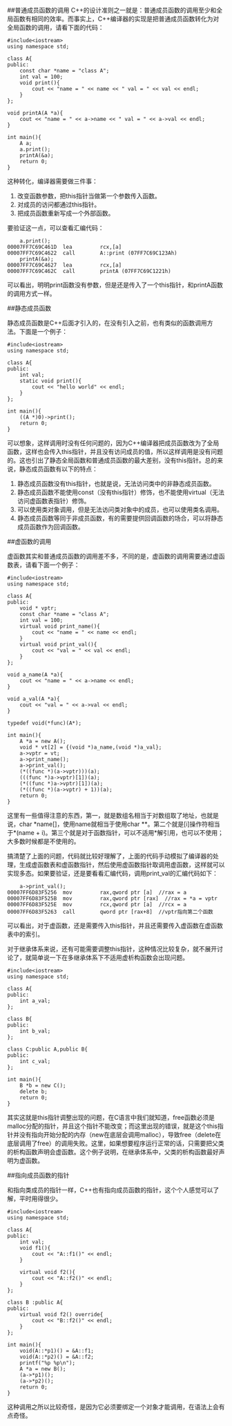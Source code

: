 ##普通成员函数的调用
C++的设计准则之一就是：普通成员函数的调用至少和全局函数有相同的效率。而事实上，C++编译器的实现是把普通成员函数转化为对全局函数的调用，请看下面的代码：
```
#include<iostream>
using namespace std;

class A{
public:
	const char *name = "class A";
	int val = 100;
	void print(){
		cout << "name = " << name << " val = " << val << endl;
	}
};

void printA(A *a){
	cout << "name = " << a->name << " val = " << a->val << endl;
}

int main(){
	A a;
	a.print();
	printA(&a);
	return 0;
}
```
这种转化，编译器需要做三件事：

1. 改变函数参数，把this指针当做第一个参数传入函数。
2. 对成员的访问都通过this指针。
3. 把成员函数重新写成一个外部函数。

要验证这一点，可以查看汇编代码：
```
	a.print();
00007FF7C69C461D  lea         rcx,[a]  
00007FF7C69C4622  call        A::print (07FF7C69C123Ah)  
	printA(&a);
00007FF7C69C4627  lea         rcx,[a]  
00007FF7C69C462C  call        printA (07FF7C69C1221h)
```
可以看出，明明print函数没有参数，但是还是传入了一个this指针，和printA函数的调用方式一样。

##静态成员函数

静态成员函数是C++后面才引入的，在没有引入之前，也有类似的函数调用方法。下面是一个例子：
```
#include<iostream>
using namespace std;

class A{
public:
	int val;
	static void print(){
		cout << "hello world" << endl;
	}
};

int main(){
	((A *)0)->print();
	return 0;
}
```
可以想象，这样调用时没有任何问题的，因为C++编译器把成员函数改为了全局函数，这样也会传入this指针，并且没有访问成员的值，所以这样调用是没有问题的。这也引出了静态全局函数和普通成员函数的最大差别，没有this指针。总的来说，静态成员函数有以下的特点：

1. 静态成员函数没有this指针，也就是说，无法访问类中的非静态成员函数。
2. 静态成员函数不能使用const（没有this指针）修饰，也不能使用virtual（无法访问虚函数表指针）修饰。
3. 可以使用类对象调用，但是无法访问类对象中的成员，也可以使用类名调用。
4. 静态成员函数等同于非成员函数，有的需要提供回调函数的场合，可以将静态成员函数作为回调函数。

##虚函数的调用

虚函数其实和普通成员函数的调用差不多，不同的是，虚函数的调用需要通过虚函数表，请看下面一个例子：
```
#include<iostream>
using namespace std;

class A{
public:
	void * vptr;
	const char *name = "class A";
	int val = 100;
	virtual void print_name(){
		cout << "name = " << name << endl;
	}
	virtual void print_val(){
		cout << "val = " << val << endl;
	}
};

void a_name(A *a){
	cout << "name = " << a->name << endl;
}

void a_val(A *a){
	cout << "val = " << a->val << endl;
}

typedef void(*func)(A*);

int main(){
	A *a = new A();
	void * vt[2] = {(void *)a_name,(void *)a_val};
	a->vptr = vt;
	a->print_name();
	a->print_val();
	(*((func *)(a->vptr)))(a);
	(((func *)a->vptr)[1])(a);
	(*((func *)a->vptr)[1])(a);
	(*((func *)(a->vptr) + 1))(a);
	return 0;
}
```
这里有一些值得注意的东西，第一，就是数组名相当于对数组取了地址，也就是说，char *name[]，使用name就相当于使用char **。第二个就是[i]操作符相当于\*(name + i)。第三个就是对于函数指针，可以不适用\*解引用，也可以不使用；大多数时候都是不使用的。

搞清楚了上面的问题，代码就比较好理解了，上面的代码手动模拟了编译器的处理，生成虚函数表和虚函数指针，然后使用虚函数指针取调用虚函数，这样就可以实现多态。如果要验证，还是要看看汇编代码，调用print_val的汇编代码如下：
```
	a->print_val();
00007FF6D83F5256  mov         rax,qword ptr [a]  //rax = a  
00007FF6D83F525B  mov         rax,qword ptr [rax]  //rax = *a = vptr
00007FF6D83F525E  mov         rcx,qword ptr [a]  //rcx = a
00007FF6D83F5263  call        qword ptr [rax+8]  //vptr指向第二个函数
```
可以看出，对于虚函数，还是需要传入this指针，并且还需要传入虚函数在虚函数表中的索引。

对于继承体系来说，还有可能需要调整this指针，这种情况比较复杂，就不展开讨论了，就简单说一下在多继承体系下不适用虚析构函数会出现问题。
```
#include<iostream>
using namespace std;

class A{
public:
	int a_val;
};

class B{
public:
	int b_val;
};

class C:public A,public B{
public:
	int c_val;
};

int main(){
	B *b = new C();
	delete b;
	return 0;
}
```
其实这就是this指针调整出现的问题，在C语言中我们就知道，free函数必须是malloc分配的指针，并且这个指针不能改变；而这里出现的错误，就是这个this指针并没有指向开始分配的内存（new在底层会调用malloc），导致free（delete在底层调用了free）的调用失败。这里，如果想要程序运行正常的话，只需要把父类的析构函数声明会虚函数。这个例子说明，在继承体系中，父类的析构函数最好声明为虚函数。

##指向成员函数的指针

和指向类成员的指针一样，C++也有指向成员函数的指针，这个个人感觉可以了解，平时用得很少。
```
#include<iostream>
using namespace std;

class A{
public:
	int val;
	void f1(){
		cout << "A::f1()" << endl;
	}

	virtual void f2(){
		cout << "A::f2()" << endl;
	}
};

class B :public A{
public:
	virtual void f2() override{
		cout << "B::f2()" << endl;
	}
};

int main(){
	void(A::*p1)() = &A::f1;
	void(A::*p2)() = &A::f2;
	printf("%p %p\n");
	A *a = new B();
	(a->*p1)();
	(a->*p2)();
	return 0;
}
```
这种调用之所以比较奇怪，是因为它必须要绑定一个对象才能调用，在语法上会有点奇怪。

